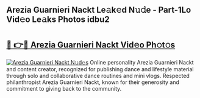 ## Arezia Guarnieri Nackt Le𝚊k𝚎d N𝚞𝚍e - Part-1Lo Vid𝚎o Le𝚊ks Photos idbu2

# <h2><a href="http://fb18hq.evod.top/?m=Arezia+Guarnieri+Nackt">🔗 👉🔴 Arezia Guarnieri Nackt Vid𝚎o Ph𝚘t𝚘s</a></h2>

[![Arezia Guarnieri Nackt N𝚞d𝚎s](https://i.imgur.com/8V9OHl7.gif)](http://fb18hq.evod.top/?m=Arezia+Guarnieri+Nackt)
Online personality Arezia Guarnieri Nackt and content creator, recognized for publishing dance and lifestyle material through solo and collaborative dance routines and mini vlogs. Respected philanthropist Arezia Guarnieri Nackt, known for their generosity and commitment to giving back to the community. 
